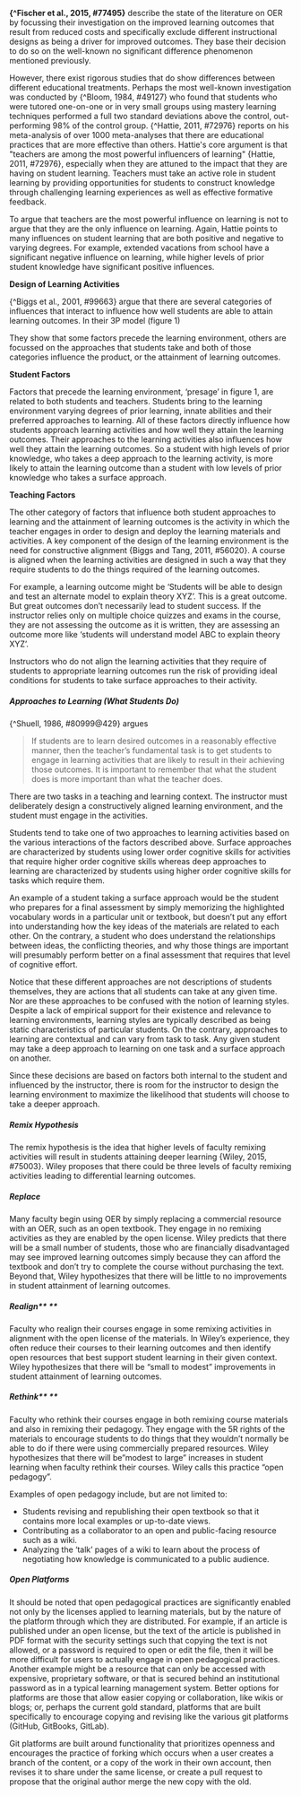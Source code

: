 **{^Fischer et al., 2015, \#77495}** describe the state of the literature on OER by focussing their investigation on the improved learning outcomes that result from reduced costs and specifically exclude different instructional designs as being a driver for improved outcomes. They base their decision to do so on the well-known no significant difference phenomenon mentioned previously.

However, there exist rigorous studies that do show differences between different educational treatments. Perhaps the most well-known investigation was conducted by {^Bloom, 1984, \#49127} who found that students who were tutored one-on-one or in very small groups using mastery learning techniques performed a full two standard deviations above the control, out-performing 98% of the control group. {^Hattie, 2011, \#72976} reports on his meta-analysis of over 1000 meta-analyses that there are educational practices that are more effective than others. Hattie's core argument is that "teachers are among the most powerful influencers of learning" {Hattie, 2011, \#72976}, especially when they are attuned to the impact that they are having on student learning. Teachers must take an active role in student learning by providing opportunities for students to construct knowledge through challenging learning experiences as well as effective formative feedback.

To argue that teachers are the most powerful influence on learning is not to argue that they are the only influence on learning. Again, Hattie points to many influences on student learning that are both positive and negative to varying degrees. For example, extended vacations from school have a significant negative influence on learning, while higher levels of prior student knowledge have significant positive influences.

**Design of Learning Activities**

{^Biggs et al., 2001, \#99663} argue that there are several categories of influences that interact to influence how well students are able to attain learning outcomes. In their 3P model \(figure 1\)

They show that some factors precede the learning environment, others are focussed on the approaches that students take and both of those categories influence the product, or the attainment of learning outcomes.

**Student Factors**

Factors that precede the learning environment, ‘presage’ in figure 1, are related to both students and teachers. Students bring to the learning environment varying degrees of prior learning, innate abilities and their preferred approaches to learning. All of these factors directly influence how students approach learning activities and how well they attain the learning outcomes. Their approaches to the learning activities also influences how well they attain the learning outcomes. So a student with high levels of prior knowledge, who takes a deep approach to the learning activity, is more likely to attain the learning outcome than a student with low levels of prior knowledge who takes a surface approach.

**Teaching Factors**

The other category of factors that influence both student approaches to learning and the attainment of learning outcomes is the activity in which the teacher engages in order to design and deploy the learning materials and activities. A key component of the design of the learning environment is the need for constructive alignment {Biggs and Tang, 2011, \#56020}. A course is aligned when the learning activities are designed in such a way that they require students to do the things required of the learning outcomes.

For example, a learning outcome might be ‘Students will be able to design and test an alternate model to explain theory XYZ’. This is a great outcome. But great outcomes don’t necessarily lead to student success. If the instructor relies only on multiple choice quizzes and exams in the course, they are not assessing the outcome as it is written, they are assessing an outcome more like ‘students will understand model ABC to explain theory XYZ’.

Instructors who do not align the learning activities that they require of students to appropriate learning outcomes run the risk of providing ideal conditions for students to take surface approaches to their activity.

##### Approaches to Learning \(What Students Do\)

{^Shuell, 1986, \#80999@429} argues

> If students are to learn desired outcomes in a reasonably effective manner, then the teacher’s fundamental task is to get students to engage in learning activities that are likely to result in their achieving those outcomes. It is important to remember that what the student does is more important than what the teacher does.

There are two tasks in a teaching and learning context. The instructor must deliberately design a constructively aligned learning environment, and the student must engage in the activities.

Students tend to take one of two approaches to learning activities based on the various interactions of the factors described above. Surface approaches are characterized by students using lower order cognitive skills for activities that require higher order cognitive skills whereas deep approaches to learning are characterized by students using higher order cognitive skills for tasks which require them.

An example of a student taking a surface approach would be the student who prepares for a final assessment by simply memorizing the highlighted vocabulary words in a particular unit or textbook, but doesn’t put any effort into understanding how the key ideas of the materials are related to each other. On the contrary, a student who does understand the relationships between ideas, the conflicting theories, and why those things are important will presumably perform better on a final assessment that requires that level of cognitive effort.

Notice that these different approaches are not descriptions of students themselves, they are actions that all students can take at any given time. Nor are these approaches to be confused with the notion of learning styles. Despite a lack of empirical support for their existence and relevance to learning environments, learning styles are typically described as being static characteristics of particular students. On the contrary, approaches to learning are contextual and can vary from task to task. Any given student may take a deep approach to learning on one task and a surface approach on another.

Since these decisions are based on factors both internal to the student and influenced by the instructor, there is room for the instructor to design the learning environment to maximize the likelihood that students will choose to take a deeper approach.

##### Remix Hypothesis

The remix hypothesis is the idea that higher levels of faculty remixing activities will result in students attaining deeper learning {Wiley, 2015, \#75003}. Wiley proposes that there could be three levels of faculty remixing activities leading to differential learning outcomes.

##### Replace

Many faculty begin using OER by simply replacing a commercial resource with an OER, such as an open textbook. They engage in no remixing activities as they are enabled by the open license. Wiley predicts that there will be a small number of students, those who are financially disadvantaged may see improved learning outcomes simply because they can afford the textbook and don’t try to complete the course without purchasing the text. Beyond that, Wiley hypothesizes that there will be little to no improvements in student attainment of learning outcomes.

##### Realign** **

Faculty who realign their courses engage in some remixing activities in alignment with the open license of the materials. In Wiley’s experience, they often reduce their courses to their learning outcomes and then identify open resources that best support student learning in their given context. Wiley hypothesizes that there will be “small to modest” improvements in student attainment of learning outcomes.

##### Rethink** **

Faculty who rethink their courses engage in both remixing course materials and also in remixing their pedagogy. They engage with the 5R rights of the materials to encourage students to do things that they wouldn’t normally be able to do if there were using commercially prepared resources. Wiley hypothesizes that there will be”modest to large” increases in student learning when faculty rethink their courses. Wiley calls this practice “open pedagogy”.

Examples of open pedagogy include, but are not limited to:

* Students revising and republishing their open textbook so that it contains more local examples or up-to-date views.
* Contributing as a collaborator to an open and public-facing resource such as a wiki.
* Analyzing the ‘talk’ pages of a wiki to learn about the process of negotiating how knowledge is communicated to a public audience.

##### Open Platforms

It should be noted that open pedagogical practices are significantly enabled not only by the licenses applied to learning materials, but by the nature of the platform through which they are distributed. For example, if an article is published under an open license, but the text of the article is published in PDF format with the security settings such that copying the text is not allowed, or a password is required to open or edit the file, then it will be more difficult for users to actually engage in open pedagogical practices. Another example might be a resource that can only be accessed with expensive, proprietary software, or that is secured behind an institutional password as in a typical learning management system. Better options for platforms are those that allow easier copying or collaboration, like wikis or blogs; or, perhaps the current gold standard, platforms that are built specifically to encourage copying and revising like the various git platforms \(GitHub, GitBooks, GitLab\).

Git platforms are built around functionality that prioritizes openness and encourages the practice of forking which occurs when a user creates a branch of the content, or a copy of the work in their own account, then revises it to share under the same license, or create a pull request to propose that the original author merge the new copy with the old.

